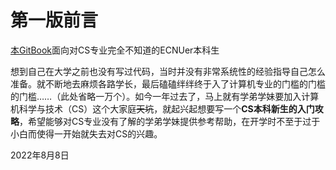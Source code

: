 # 第一版前言

[本GitBook](https://jhshen.gitbook.io/csfornew/)面向对CS专业完全不知道的ECNUer本科生

想到自己在大学之前也没有写过代码，当时并没有非常系统性的经验指导自己怎么准备。就不断地去麻烦各路学长，最后磕磕绊绊终于入了计算机专业的门槛的门槛的门槛……（此处省略一万个）。如今一年过去了，马上就有学弟学妹要加入计算机科学与技术（CS）这个大家庭~~天坑~~，就起兴起想要写一个**CS本科新生的入门攻略**，希望能够对CS专业没有了解的学弟学妹提供参考帮助，在开学时不至于过于小白而使得一开始就失去对CS的兴趣。



2022年8月8日
